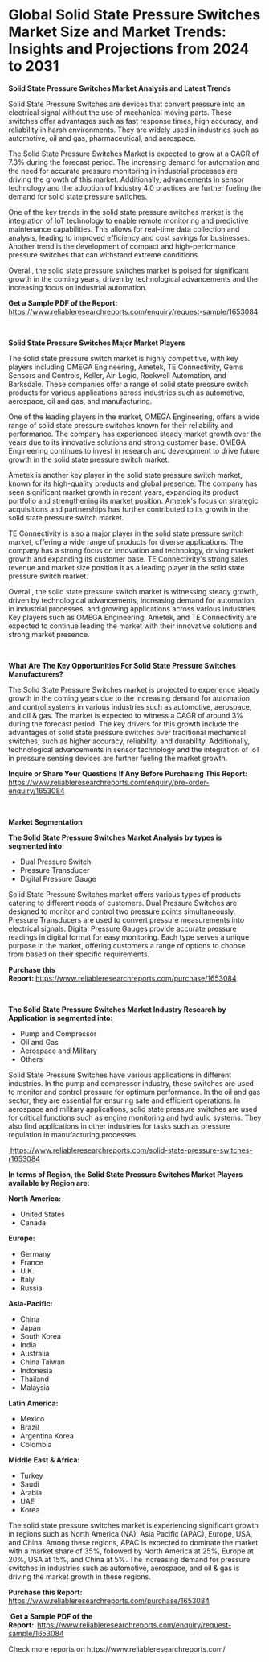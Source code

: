 <p><h1>Global Solid State Pressure Switches Market Size and Market Trends: Insights and Projections from 2024 to 2031</h1></p><p><strong>Solid State Pressure Switches Market Analysis and Latest Trends</strong></p>
<p><p>Solid State Pressure Switches are devices that convert pressure into an electrical signal without the use of mechanical moving parts. These switches offer advantages such as fast response times, high accuracy, and reliability in harsh environments. They are widely used in industries such as automotive, oil and gas, pharmaceutical, and aerospace.</p><p>The Solid State Pressure Switches Market is expected to grow at a CAGR of 7.3% during the forecast period. The increasing demand for automation and the need for accurate pressure monitoring in industrial processes are driving the growth of this market. Additionally, advancements in sensor technology and the adoption of Industry 4.0 practices are further fueling the demand for solid state pressure switches.</p><p>One of the key trends in the solid state pressure switches market is the integration of IoT technology to enable remote monitoring and predictive maintenance capabilities. This allows for real-time data collection and analysis, leading to improved efficiency and cost savings for businesses. Another trend is the development of compact and high-performance pressure switches that can withstand extreme conditions.</p><p>Overall, the solid state pressure switches market is poised for significant growth in the coming years, driven by technological advancements and the increasing focus on industrial automation.</p></p>
<p><strong>Get a Sample PDF of the Report:&nbsp;</strong> <a href="https://www.reliableresearchreports.com/enquiry/request-sample/1653084">https://www.reliableresearchreports.com/enquiry/request-sample/1653084</a></p>
<p>&nbsp;</p>
<p><strong>Solid State Pressure Switches Major Market Players</strong></p>
<p><p>The solid state pressure switch market is highly competitive, with key players including OMEGA Engineering, Ametek, TE Connectivity, Gems Sensors and Controls, Keller, Air-Logic, Rockwell Automation, and Barksdale. These companies offer a range of solid state pressure switch products for various applications across industries such as automotive, aerospace, oil and gas, and manufacturing.</p><p>One of the leading players in the market, OMEGA Engineering, offers a wide range of solid state pressure switches known for their reliability and performance. The company has experienced steady market growth over the years due to its innovative solutions and strong customer base. OMEGA Engineering continues to invest in research and development to drive future growth in the solid state pressure switch market.</p><p>Ametek is another key player in the solid state pressure switch market, known for its high-quality products and global presence. The company has seen significant market growth in recent years, expanding its product portfolio and strengthening its market position. Ametek's focus on strategic acquisitions and partnerships has further contributed to its growth in the solid state pressure switch market.</p><p>TE Connectivity is also a major player in the solid state pressure switch market, offering a wide range of products for diverse applications. The company has a strong focus on innovation and technology, driving market growth and expanding its customer base. TE Connectivity's strong sales revenue and market size position it as a leading player in the solid state pressure switch market.</p><p>Overall, the solid state pressure switch market is witnessing steady growth, driven by technological advancements, increasing demand for automation in industrial processes, and growing applications across various industries. Key players such as OMEGA Engineering, Ametek, and TE Connectivity are expected to continue leading the market with their innovative solutions and strong market presence.</p></p>
<p>&nbsp;</p>
<p><strong>What Are The Key Opportunities For Solid State Pressure Switches Manufacturers?</strong></p>
<p><p>The Solid State Pressure Switches market is projected to experience steady growth in the coming years due to the increasing demand for automation and control systems in various industries such as automotive, aerospace, and oil & gas. The market is expected to witness a CAGR of around 3% during the forecast period. The key drivers for this growth include the advantages of solid state pressure switches over traditional mechanical switches, such as higher accuracy, reliability, and durability. Additionally, technological advancements in sensor technology and the integration of IoT in pressure sensing devices are further fueling the market growth.</p></p>
<p><strong>Inquire or Share Your Questions If Any Before Purchasing This Report:</strong> <a href="https://www.reliableresearchreports.com/enquiry/pre-order-enquiry/1653084">https://www.reliableresearchreports.com/enquiry/pre-order-enquiry/1653084</a></p>
<p>&nbsp;</p>
<p><strong>Market Segmentation</strong></p>
<p><strong>The Solid State Pressure Switches Market Analysis by types is segmented into:</strong></p>
<p><ul><li>Dual Pressure Switch</li><li>Pressure Transducer</li><li>Digital Pressure Gauge</li></ul></p>
<p><p>Solid State Pressure Switches market offers various types of products catering to different needs of customers. Dual Pressure Switches are designed to monitor and control two pressure points simultaneously. Pressure Transducers are used to convert pressure measurements into electrical signals. Digital Pressure Gauges provide accurate pressure readings in digital format for easy monitoring. Each type serves a unique purpose in the market, offering customers a range of options to choose from based on their specific requirements.</p></p>
<p><strong>Purchase this Report:&nbsp;</strong><a href="https://www.reliableresearchreports.com/purchase/1653084">https://www.reliableresearchreports.com/purchase/1653084</a></p>
<p>&nbsp;</p>
<p><strong>The Solid State Pressure Switches Market Industry Research by Application is segmented into:</strong></p>
<p><ul><li>Pump and Compressor</li><li>Oil and Gas</li><li>Aerospace and Military</li><li>Others</li></ul></p>
<p><p>Solid State Pressure Switches have various applications in different industries. In the pump and compressor industry, these switches are used to monitor and control pressure for optimum performance. In the oil and gas sector, they are essential for ensuring safe and efficient operations. In aerospace and military applications, solid state pressure switches are used for critical functions such as engine monitoring and hydraulic systems. They also find applications in other industries for tasks such as pressure regulation in manufacturing processes.</p></p>
<p><a href="https://www.reliableresearchreports.com/solid-state-pressure-switches-r1653084">&nbsp;https://www.reliableresearchreports.com/solid-state-pressure-switches-r1653084</a></p>
<p><strong>In terms of Region, the Solid State Pressure Switches Market Players available by Region are:</strong></p>
<p>
    <p> <strong> North America: </strong>
        <ul>
            <li>United States</li>
            <li>Canada</li>
        </ul>
        </p> 
    <p> <strong> Europe: </strong>
        <ul>
            <li>Germany</li>
            <li>France</li>
            <li>U.K.</li>
            <li>Italy</li>
            <li>Russia</li>
        </ul>
        </p> 
    <p> <strong> Asia-Pacific: </strong>
        <ul>
            <li>China</li>
            <li>Japan</li>
            <li>South Korea</li>
            <li>India</li>
            <li>Australia</li>
            <li>China Taiwan</li>
            <li>Indonesia</li>
            <li>Thailand</li>
            <li>Malaysia</li>
        </ul>
        </p> 
    <p> <strong> Latin America: </strong>
        <ul>
            <li>Mexico</li>
            <li>Brazil</li>
            <li>Argentina Korea</li>
            <li>Colombia</li>
        </ul>
        </p> 
    <p> <strong> Middle East & Africa: </strong>
        <ul>
            <li>Turkey</li>
            <li>Saudi</li>
            <li>Arabia</li>
            <li>UAE</li>
            <li>Korea</li>
        </ul>
    </p>
    </p>
<p><p>The solid state pressure switches market is experiencing significant growth in regions such as North America (NA), Asia Pacific (APAC), Europe, USA, and China. Among these regions, APAC is expected to dominate the market with a market share of 35%, followed by North America at 25%, Europe at 20%, USA at 15%, and China at 5%. The increasing demand for pressure switches in industries such as automotive, aerospace, and oil & gas is driving the market growth in these regions.</p></p>
<p><strong>Purchase this Report: </strong><a href="https://www.reliableresearchreports.com/purchase/1653084">https://www.reliableresearchreports.com/purchase/1653084</a></p>
<p>&nbsp;<strong>Get a Sample PDF of the Report:&nbsp;&nbsp;</strong><a href="https://www.reliableresearchreports.com/enquiry/request-sample/1653084">https://www.reliableresearchreports.com/enquiry/request-sample/1653084</a></p>
<p><strong></strong></p>
<p>Check more reports on https://www.reliableresearchreports.com/</p>